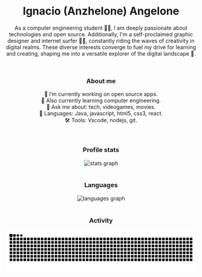 <h1 align="center">Ignacio (Anzhelone) Angelone</h1>

<p align="center">As a computer engineering student 👨‍💻, I am deeply passionate about technologies and open source. Additionally, I'm a self-proclaimed graphic designer and internet surfer 🏄‍♂️, constantly riding the waves of creativity in digital realms. These diverse interests converge to fuel my drive for learning and creating, shaping me into a versatile explorer of the digital landscape 🌟.</p>


<br>


<h3 align="center">About me</h3>

<p align="center">🔭 I’m currently working on open source apps.<br>🌱 Also currently learning computer engineering.<br>💬 Ask me about: tech, videogames, movies.<br>🚀 Languages: Java, javascript, html5, css3, react.<br>🛠 Tools: Vscode, nodejs, git.</p>

<br>

<h3 align="center">Profile stats</h3>


<div align="center">
  <img src="https://github-readme-stats.vercel.app/api?username=IgnacioAngelone&hide_title=false&hide_rank=false&show_icons=true&include_all_commits=true&count_private=true&disable_animations=false&theme=github_dark&locale=en&hide_border=true&order=1" height="200" alt="stats graph"  />
</div>

<br>

<h3 align="center">Languages</h3>

<div align="center">
  <img src="https://github-readme-stats.vercel.app/api/top-langs?username=IgnacioAngelone&locale=en&hide_title=false&layout=compact&card_width=320&langs_count=5&theme=github_dark&hide_border=true&order=2" height="150" alt="languages graph"  />
</div>

<br>

<h3 align="center">Activity</h3>
<img src="https://raw.githubusercontent.com/IgnacioAngelone/IgnacioAngelone/output/snake.svg" alt="Snake animation" />

